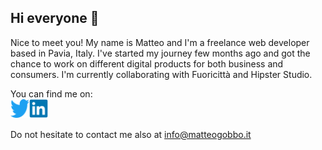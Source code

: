 ## Hi everyone 👋

Nice to meet you!
My name is Matteo and I'm a freelance web developer based in Pavia, Italy.
I've started my journey few months ago and got the chance to work on different digital products for both business and consumers.
I'm currently collaborating with Fuoricittà and Hipster Studio. <br>

You can find me on:
<br>
<a href="https://twitter.com/matteogobbo_" target="_blank">
  <img align="left" alt="Matteo Gobbo | Twitter" width="30px" src="https://github.com/devicons/devicon/blob/master/icons/twitter/twitter-original.svg" />
</a>
<a href="https://www.linkedin.com/in/matteo-gobbo/" target="_blank">
  <img align="left" alt="Matteo Gobbo | LinkedIn" width="30px" src="https://github.com/devicons/devicon/blob/master/icons/linkedin/linkedin-original.svg" />
</a>

<br>
<br>
Do not hesitate to contact me also at <a href="mailto:info@matteogobbo.it">info@matteogobbo.it</a>
